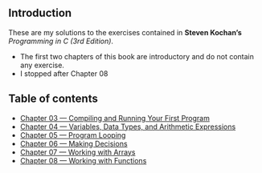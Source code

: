 ## Introduction
These are my solutions to the exercises contained in **Steven Kochan’s** *Programming in C (3rd Edition)*. 
* The first two chapters of this book are introductory and do not contain any exercise.
* I stopped after Chapter 08

## Table of contents
* [Chapter 03 — Compiling and Running Your First Program](Chapter_03)
* [Chapter 04 — Variables, Data Types, and Arithmetic Expressions](Chapter_04)
* [Chapter 05 — Program Looping](Chapter_05)
* [Chapter 06 — Making Decisions](Chapter_06)
* [Chapter 07 — Working with Arrays](Chapter_07)
* [Chapter 08 — Working with Functions](Chapter_08)
